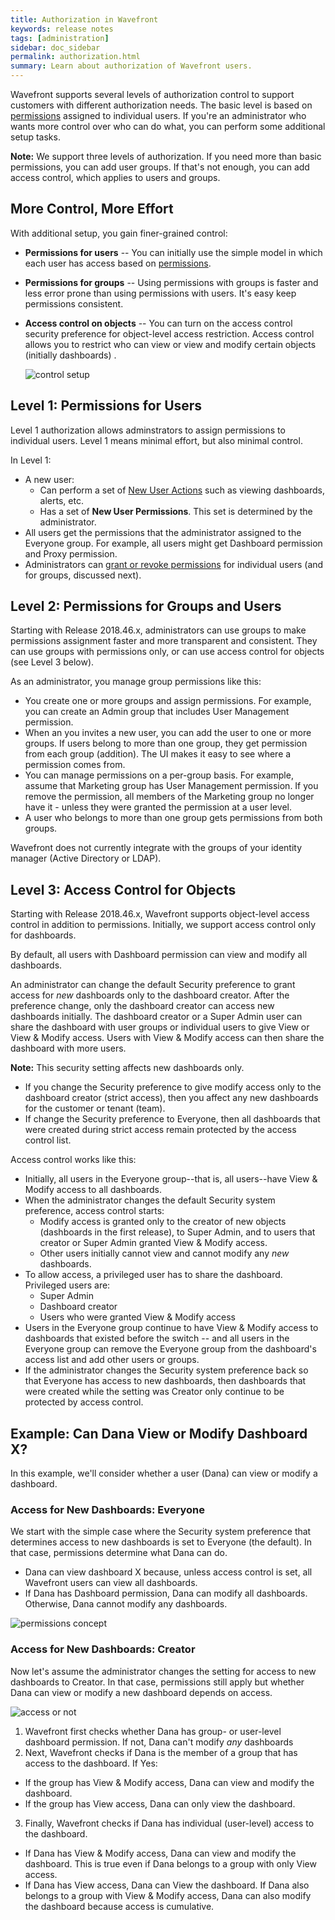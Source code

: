 ```yaml
---
title: Authorization in Wavefront
keywords: release notes
tags: [administration]
sidebar: doc_sidebar
permalink: authorization.html
summary: Learn about authorization of Wavefront users.
---
```


Wavefront supports several levels of authorization control to support customers with different authorization needs. The basic level is based on [permissions](permissions_overview.html) assigned to individual users.  If you're an administrator who wants more control over who can do what, you can perform some additional setup tasks.

**Note:** We support three levels of authorization. If you need more than basic permissions, you can add user groups. If that's not enough, you can add access control, which applies to users and groups.

## More Control, More Effort

With additional setup, you gain finer-grained control:
* **Permissions for users** -- You can initially use the simple model in which each user has access based on [permissions](permissions_overview.html).
* **Permissions for groups** -- Using permissions with groups is faster and less error prone than using permissions with users. It's easy keep permissions consistent.
* **Access control on objects** -- You can turn on the access control security preference for object-level access restriction. Access control allows you to restrict who can view or view and modify certain objects (initially dashboards) .

  ![control setup](images/security_levels.svg)

## Level 1: Permissions for Users

Level 1 authorization allows adminstrators to assign permissions to individual users. Level 1 means minimal effort, but also minimal control.

In Level 1:
* A new user:
  - Can perform a set of [New User Actions](users_groups.html#what-can-a-new-user-do) such as viewing dashboards, alerts, etc.
  - Has a set of **New User Permissions**. This set is determined by the administrator.
* All users get the permissions that the administrator assigned to the Everyone group. For example, all users might get Dashboard permission and Proxy permission.
* Administrators can [grant or revoke permissions](users_managing.html#granting-and-revoking-permissions) for individual users (and for groups, discussed next).

## Level 2: Permissions for Groups and Users

Starting with Release 2018.46.x, administrators can use groups to make permissions assignment faster and more transparent and consistent. They can use groups with permissions only, or can use access control for objects (see Level 3 below).

As an administrator, you manage group permissions like this:
* You create one or more groups and assign permissions. For example, you can create an Admin group that includes User Management permission.
* When an you invites a new user, you can add the user to one or more groups. If users belong to more than one group, they get permission from each group (addition). The UI makes it easy to see where a permission comes from.
* You can manage permissions on a per-group basis. For example, assume that Marketing group has User Management permission. If you remove the permission, all members of the Marketing group no longer have it - unless they were granted the permission at a user level.
* A user who belongs to more than one group gets permissions from both groups.

Wavefront does not currently integrate with the groups of your identity manager (Active Directory or LDAP).

## Level 3: Access Control for Objects

Starting with Release 2018.46.x, Wavefront supports object-level access control in addition to permissions. Initially, we support access control only for dashboards.

By default, all users with Dashboard permission can view and modify all dashboards.

An administrator can change the default Security preference to grant access for *new* dashboards only to the dashboard creator. After the preference change, only the dashboard creator can access new dashboards initially. The dashboard creator or a Super Admin user can share the dashboard with user groups or individual users to give View or View & Modify access. Users with View & Modify access can then share the dashboard with more users.

**Note:** This security setting affects new dashboards only.
* If you change the Security preference to give modify access only to the dashboard creator  (strict access), then you affect any new dashboards for the customer or tenant (team).
* If change the Security preference to Everyone, then all dashboards that were created during strict access remain protected by the access control list.

Access control works like this:

* Initially, all users in the Everyone group--that is, all users--have View & Modify access to all dashboards.
* When the administrator changes the default Security system preference, access control starts:
  - Modify access is granted only to the creator of new objects (dashboards in the first release), to Super Admin, and to users that creator or Super Admin granted View & Modify access.
  - Other users initially cannot view and cannot modify any *new* dashboards.
* To allow access, a privileged user has to share the dashboard. Privileged users are:
  - Super Admin
  - Dashboard creator
  - Users who were granted View & Modify access
* Users in the Everyone group continue to have View & Modify access to dashboards that existed before the switch -- and all users in the Everyone group can remove the Everyone group from the dashboard's access list and add other users or groups.
* If the administrator changes the Security system preference back so that Everyone has access to new dashboards, then dashboards that were created while the setting was Creator only continue to be protected by access control.

## Example: Can Dana View or Modify Dashboard X?

In this example, we'll consider whether a user (Dana) can view or modify a dashboard.

### Access for New Dashboards: Everyone
We start with the simple case where the Security system preference that determines access to new dashboards is set to Everyone (the default). In that case, permissions determine what Dana can do.
* Dana can view dashboard X because, unless access control is set, all Wavefront users can view all dashboards.
* If Dana has Dashboard permission, Dana can modify all dashboards. Otherwise, Dana cannot modify any dashboards.

![permissions concept](/images/permissions_or_not.svg)

### Access for New Dashboards: Creator

Now let's assume the administrator changes the setting for access to new dashboards to Creator. In that case, permissions still apply but whether Dana can view or modify a new dashboard depends on access.

![access or not](/images/access_or_not.svg)

1. Wavefront first checks whether Dana has group- or user-level dashboard permission. If not, Dana can't modify *any* dashboards
2. Next, Wavefront checks if Dana is the member of a group that has access to the dashboard. If Yes:
  * If the group has View & Modify access, Dana can view and modify the dashboard.
  * If the group has View access, Dana can only view the dashboard.
3. Finally, Wavefront checks if Dana has individual (user-level) access to the dashboard.
  * If Dana has View & Modify access, Dana can view and modify the dashboard.
    This is true even if Dana belongs to a group with only View access.
  * If Dana has View access, Dana can View the dashboard.
    If Dana also belongs to a group with View & Modify access, Dana can also modify the dashboard because access is cumulative.
